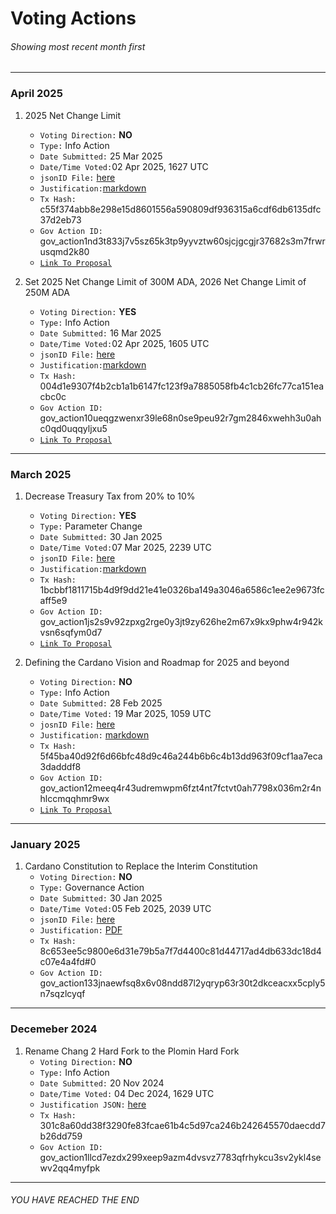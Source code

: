 # Voting Actions
###### Showing most recent month first

---

### April 2025
1. 2025 Net Change Limit
    - `Voting Direction:` **NO**
    - `Type:` Info Action
    - `Date Submitted:` 25 Mar 2025
    - `Date/Time Voted:`02 Apr 2025, 1627 UTC
    - `jsonID File:` [here](https://github.com/st8tikratio/cardano_DRep/blob/main/votes/apr2025/2025-ncl-intersect_Vote_Context.jsonld)
    - `Justification:`[markdown](https://github.com/st8tikratio/cardano_DRep/blob/main/votes/apr2025/2025-ncl-intersect-rationale.md) 
    - `Tx Hash:` c55f374abb8e298e15d8601556a590809df936315a6cdf6db6135dfc37d2eb73
    - `Gov Action ID:` gov_action1nd3t833j7v5sz65k3tp9yyvztw60sjcjgcgjr37682s3m7frwrusqmd2k80
    - [`Link To Proposal`](https://gov.tools/connected/governance_actions/9b62b3c632f329016a968ac25211825bb4f84b12461121c7da3aa11df92370f9#0)

2. Set 2025 Net Change Limit of 300M ADA, 2026 Net Change Limit of 250M ADA
    - `Voting Direction:` **YES**
    - `Type:` Info Action
    - `Date Submitted:` 16 Mar 2025
    - `Date/Time Voted:`02 Apr 2025, 1605 UTC
    - `jsonID File:` [here](https://github.com/st8tikratio/cardano_DRep/blob/main/votes/apr2025/300-250M_NCL_Vote_Context.jsonld)
    - `Justification:`[markdown](https://github.com/st8tikratio/cardano_DRep/blob/main/votes/apr2025/300-250-ncl-rationale.md) 
    - `Tx Hash:` 004d1e9307f4b2cb1a1b6147fc123f9a7885058fb4c1cb26fc77ca151eacbc0c
    - `Gov Action ID:` gov_action10ueqgzwenxr39le68n0se9peu92r7gm2846xwehh3u0ahc0qd0uqqyljxu5
    - [`Link To Proposal`](https://gov.tools/connected/governance_actions/7f320409d9998712ff3a3cdf0c9439e1543f236a3d746766f78f1fdbe1e06bf8#0)

---

### March 2025
1. Decrease Treasury Tax from 20% to 10% 
    - `Voting Direction:` **YES**
    - `Type:` Parameter Change
    - `Date Submitted:` 30 Jan 2025
    - `Date/Time Voted:`07 Mar 2025, 2239 UTC
    - `jsonID File:` [here](https://github.com/st8tikratio/cardano_DRep/blob/main/votes/mar2025/decrease-treasury-tax-20-10.jsonld)
    - `Justification:`[markdown](https://github.com/st8tikratio/cardano_DRep/blob/main/votes/mar2025/tax-reduction-justification.md) 
    - `Tx Hash:` 1bcbbf1811715b4d9f9dd21e41e0326ba149a3046a6586c1ee2e9673fcaff5e9
    - `Gov Action ID:` gov_action1js2s9v92zpxg2rge0y3jt9zy626he2m67x9kx9phw4r942kvsn6sqfym0d7
    - [`Link To Proposal`](https://gov.tools/governance_actions/941502b0aa104c850d197923259444d2b57cab7af18b63143775465aaacc84f5#0)

2. Defining the Cardano Vision and Roadmap for 2025 and beyond
    - `Voting Direction:` **NO**
    - `Type:` Info Action
    - `Date Submitted:` 28 Feb 2025
    - `Date/Time Voted:` 19 Mar 2025, 1059 UTC
    - `josnID File:` [here](https://github.com/st8tikratio/cardano_DRep/blob/main/votes/mar2025/abuse-drep-role.jsonld)
    - `Justification:` [markdown](https://github.com/st8tikratio/cardano_DRep/blob/main/votes/mar2025/abuse-drep-role-justification.md)
    - `Tx Hash:` 5f45ba40d92f6d66bfc48d9c46a244b6b6c4b13dd963f09cf1aa7eca3dadddf8
    - `Gov Action ID:` gov_action12meeq4r43udremwpm6fzt4nt7fctvt0ah7798x036m2r4nhlccmqqhmr9wx
    - [`Link To Proposal`](https://gov.tools/connected/governance_actions/56f39054758f1a3cedc1de9225d66bf270b62dfdbfbc5399f1d6d43aceffc636#0)

---

### January 2025
1. Cardano Constitution to Replace the Interim Constitution
    - `Voting Direction:` **NO**
    - `Type:` Governance Action
    - `Date Submitted:` 30 Jan 2025
    - `Date/Time Voted:`05 Feb 2025, 2039 UTC
    - `jsonID File:` [here](https://github.com/st8tikratio/cardano_DRep/blob/main/votes/january2025/Vote_Context.jsonld)
    - `Justification:` [PDF](https://github.com/st8tikratio/cardano_DRep/blob/main/votes/january2025/replace-interim-constitution-governance-action-justification.pdf)
    - `Tx Hash:` 8c653ee5c9800e6d31e79b5a7f7d4400c81d44717ad4db633dc18d4c07e4a4fd#0
    - `Gov Action ID:` gov_action133jnaewfsq8x6v08ndd87l2yqryp63r30t2dkceacxx5cply5n7sqzlcyqf


---

### Decemeber 2024
1. Rename Chang 2 Hard Fork to the Plomin Hard Fork
    - `Voting Direction:` **NO** 
    - `Type:` Info Action
    - `Date Submitted:` 20 Nov 2024
    - `Date/Time Voted:` 04 Dec 2024, 1629 UTC
    - `Justification JSON:` [here](https://github.com/st8tikratio/cardano_DRep/blob/main/votes/december2024/Vote_Context.jsonld)
    - `Tx Hash:` 301c8a60dd38f3290fe83fcae61b4c5d97ca246b242645570daecdd7b26dd759
    - `Gov Action ID:` gov_action1llcd7ezdx299xeep9azm4dvsvz7783qfrhykcu3sv2ykl4sewv2qq4myfpk


---

###### YOU HAVE REACHED THE END
